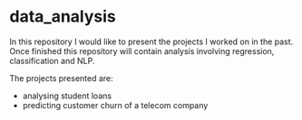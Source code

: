 # data_analysis
In this repository I would like to present the projects I worked on in the past. 
Once finished this repository will contain analysis involving regression, classification and NLP.

The projects presented are:
- analysing student loans
- predicting customer churn of a telecom company